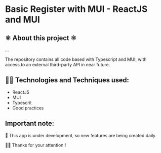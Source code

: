 
# Basic Register with MUI - ReactJS and MUI

## ⚛ About this project ⚛
...

The repository contains all code based with Typescript and MUI, with access to an external third-party API in near future.

##  👨‍💻 Technologies and Techniques used:
* ReactJS
* MUI
* Typescrit
* Good practices


## Important note:
🚀 This app is under development, so new features are being created daily.



🙏🏽 Thanks for your attention ! 
